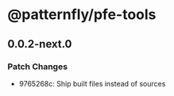 # @patternfly/pfe-tools

## 0.0.2-next.0

### Patch Changes

- 9765268c: Ship built files instead of sources
